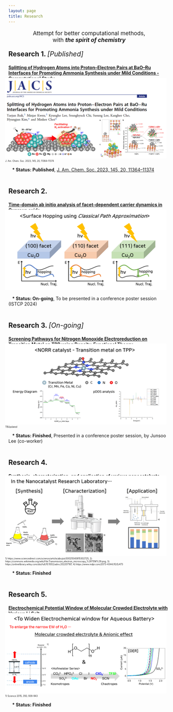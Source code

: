 ```yaml
---
layout: page
title: Research
---
```


<p class="message" style="text-align: center; font-size: 125%;">
  Attempt for better computational methods,<br>
  with <strong><i>the spirit of chemistry</i></strong>
</p>

<!--===========================================-->

<p style="font-size: 150%;">
      <strong>Research 1. </strong><i>[Published]</i>
</p>

<a href="https://minjaekwen.github.io/research1">
  <strong>Splitting of Hydrogen Atoms into Proton–Electron Pairs at BaO–Ru Interfaces for Promoting Ammonia Synthesis under Mild Conditions - Computational Study</strong>
</a>
<figure style="max-width:100%; height:auto; margin-top:-10px; margin-left:-10px; margin-right:-10px;">
  <a href="https://minjaekwen.github.io/research1">
    <img src="/images/R1_full.png" style="max-width:100%; height:auto;" />
  </a>
  <figcaption style="font-size:50%;">J. Am. Chem. Soc. 2023, 145, 20, 11364–11374</figcaption>
</figure>
  
&nbsp;&nbsp;&nbsp;<strong>* Status: Published</strong>, <a href="https://pubs.acs.org/doi/full/10.1021/jacs.3c02529">J. Am. Chem. Soc. 2023, 145, 20, 11364–11374</a>

<!--===========================================-->
<p style="font-size: 150%;">
      <br><strong>Research 2. </strong>
</p>

<a href="https://minjaekwen.github.io/research2">
  <strong>Time-domain ab initio analysis of facet-dependent carrier dynamics in Cuprous oxide</strong>
</a>

<figure style="max-width:100%; height:auto; margin-top:-10px; margin-left:-10px; margin-right:-10px;">
  <a href="https://minjaekwen.github.io/research2">
    <img src="/images/R2_full.png" style="max-width:100%; height:auto;" />
  </a>
</figure>
&nbsp;&nbsp;&nbsp;<strong>* Status: On-going</strong>, To be presented in a conference poster session (ISTCP 2024)

<!--===========================================-->
<p style="font-size: 150%;">
      <br><strong>Research 3. </strong><i>[On-going]</i>
</p>

<a href="https://minjaekwen.github.io/research3">
  <strong>Screening Pathways for Nitrogen Monoxide Electroreduction on Transition Metal on
TPP using Density-Functional Theory</strong>
</a>

<figure style="max-width:100%; height:auto; margin-top:-10px; margin-left:-10px; margin-right:-10px;">
  <a href="https://minjaekwen.github.io/research3">
    <img src="/images/R3_full.png" style="max-width:100%; height:auto;" />
  </a>
  <figcaption style="font-size:50%;">TBUpdated</figcaption>
</figure>

&nbsp;&nbsp;&nbsp;<strong>* Status: Finished</strong>, Presented in a conference poster session, by Junsoo Lee (co-worker)

<!--===========================================-->
<p style="font-size: 150%;">
      <br><strong>Research 4. </strong>
</p>

<a href="https://minjaekwen.github.io/research4">
  <strong>Synthesis, characterization, and application of various nanocatalysts</strong>
</a>

<figure style="max-width:100%; height:auto; margin-top:-10px; margin-left:-10px; margin-right:-10px;">
  <a href="https://minjaekwen.github.io/research4">
    <img src="/images/R4_full.png" style="max-width:100%; height:auto;" />
  </a>
  <figcaption style="font-size:50%;">
1) https://www.sciencedirect.com/science/article/abs/pii/S0025540815302725, 2) https://commons.wikimedia.org/wiki/File:Transmission_electron_microscopy_%28TEM%29.png, 3) https://onlinelibrary.wiley.com/doi/full/10.1002/advs.202207187, 4) https://www.mdpi.com/2073-4344/10/5/473
  </figcaption>
</figure>

&nbsp;&nbsp;&nbsp;<strong>* Status: Finished</strong>

<!--===========================================-->
<p style="font-size: 150%;">
      <br><strong>Research 5. </strong>
</p>

<a href="https://minjaekwen.github.io/research5">
  <strong>Electrochemical Potential Window of Molecular Crowded Electrolyte with Various Li
Salt</strong>
</a>
<!--<p align="center" style="max-width:100%; height:auto; margin-top:-10px;">-->
<figure style="max-width:100%; height:auto; margin-top:-10px; margin-left:-10px; margin-right:-10px;">
  <a href="https://minjaekwen.github.io/research5">
    <img src="/images/R5_full.png" style="max-width:100%; height:auto;" />
  </a>
  <figcaption style="font-size:50%;">1) Science 2015, 350, 938-943</figcaption>
</figure>
&nbsp;&nbsp;&nbsp;<strong>* Status: Finished</strong>

<!--
<div style="max-width:30%; height:auto; border:2px solid black; float:left; margin-right:30px; margin-bottom:10px;">
  <a href="https://minjaekwen.github.io/research1">
    <img src="/images/R1_TN.png" style="width:200px; height:160px;" />
  </a>
</div>
<p style="max-width:100%; height:auto; font-size: 120%">
  <a href="https://minjaekwen.github.io/research1">
    <strong>Splitting of Hydrogen Atoms into Proton–Electron Pairs at BaO–Ru Interfaces for Promoting Ammonia Synthesis under Mild Conditions - Computational Study</strong>
  </a>
</p>
-->
<!--
* [normalize.css](http://necolas.github.io/normalize.css/), a modern, HTML5-ready alternative to CSS resets.
* [Font Awesome](https://fontawesome.com/v4.7.0/), the iconic font and CSS toolkit.
* [Hover.css](http://ianlunn.github.io/Hover/), a collection of CSS3 powered hover effects. 

Celeste is <i class="fa fa-code"></i> with <i class="fa fa-heart"></i> by [@nicoelayda](https://github.com/nicoelayda). Learn more and contribute on [GitHub](https://github.com/nicoelayda/celeste).

Thanks for reading!-->

